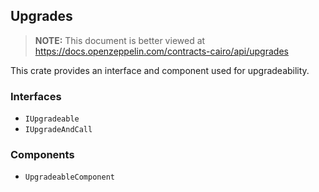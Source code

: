 ## Upgrades

> **NOTE:** This document is better viewed at https://docs.openzeppelin.com/contracts-cairo/api/upgrades

This crate provides an interface and component used for upgradeability.

### Interfaces

- `IUpgradeable`
- `IUpgradeAndCall`

### Components

- `UpgradeableComponent`
